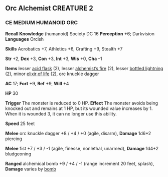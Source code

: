 ## Orc Alchemist CREATURE 2
### CE MEDIUM HUMANOID ORC

**Recall Knowledge** (humanoid) Society DC 16
**Perception** +6; Darkvision
**Languages** Orcish

**Skills** Acrobatics +7, Athletics +6, Crafting +9, Stealth +7

**Str** +2, **Dex** +3, **Con** +3, **Int** +3, **Wis** +0, **Cha** –1

**Items** lesser [acid flask](https://pf2easy.com/index.php?id=1234&name=barkskin#!) (2), lesser [alchemist’s fire](https://pf2easy.com/index.php?id=1234&name=barkskin#!) (2), lesser [bottled lightning](https://pf2easy.com/index.php?id=1234&name=barkskin#!) (2), minor [elixir of life](https://pf2easy.com/index.php?id=1234&name=barkskin#!) (2), orc knuckle dagger

**AC** 17; **Fort** +9, **Ref** +9, **Will** +4

**HP** 30

**Trigger** The monster is reduced to 0 HP. **Effect** The monster avoids being knocked out and remains at 1 HP, but its wounded value increases by 1. When it is wounded 3, it can no longer use this ability.

**Speed** 25 feet

**Melee** orc knuckle dagger +8 / +4 / +0 (agile, disarm), **Damage** 1d6+2 piercing

**Melee** fist +7 / +3 / \-1 (agile, finesse, nonlethal, unarmed), **Damage** 1d4+2 bludgeoning

**Ranged** alchemical bomb +9 / +4 / \-1 (range increment 20 feet, splash), **Damage** varies by [bomb](https://pf2easy.com/index.php?id=1234&name=barkskin#!)